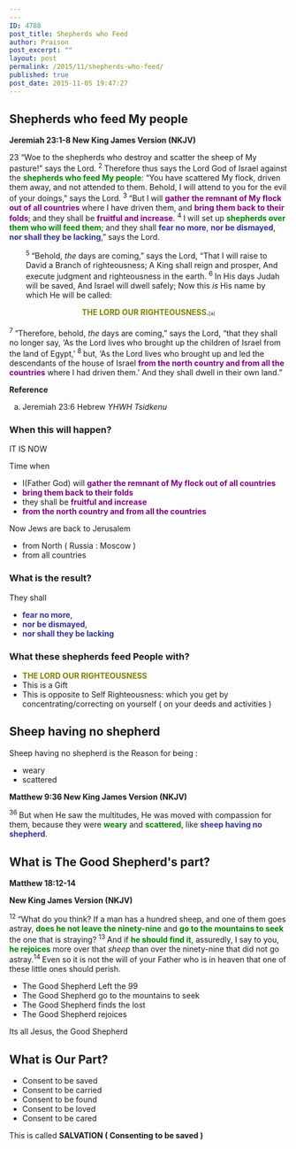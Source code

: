 ```yaml
---
---
ID: 4788
post_title: Shepherds who Feed
author: Praison
post_excerpt: ""
layout: post
permalink: /2015/11/shepherds-who-feed/
published: true
post_date: 2015-11-05 19:47:27
---
```

<h2><strong>Shepherds who feed My people</strong></h2>
<strong><span class="passage-display-bcv">Jeremiah 23:1-8
</span><span class="passage-display-version">New King James Version (NKJV)</span></strong>
<p class="chapter-2"><span class="text Jer-23-1"><span class="chapternum">23 </span>“Woe to the shepherds who destroy and scatter the sheep of My pasture!” says the <span class="small-caps">Lord</span>. </span><span id="en-NKJV-19487" class="text Jer-23-2"><sup class="versenum">2 </sup>Therefore thus says the <span class="small-caps">Lord</span> God of Israel against the <span style="color: #008000;"><strong>shepherds who feed My people</strong></span>: “You have scattered My flock, driven them away, and not attended to them. Behold, I will attend to you for the evil of your doings,” says the <span class="small-caps">Lord</span>. </span><span id="en-NKJV-19488" class="text Jer-23-3"><sup class="versenum">3 </sup>“But I will <span style="color: #800080;"><strong>gather the remnant of My flock out of all countries</strong></span> where I have driven them, and <span style="color: #800080;"><strong>bring them back to their folds</strong></span>; and they shall be <span style="color: #800080;"><strong>fruitful and increase</strong></span>. </span><span id="en-NKJV-19489" class="text Jer-23-4"><sup class="versenum">4 </sup>I will set up <span style="color: #008000;"><strong>shepherds over them who will feed them</strong></span>; and they shall <span style="color: #333399;"><strong>fear no more</strong></span>, <span style="color: #333399;"><strong>nor be dismayed</strong></span>, <span style="color: #333399;"><strong>nor shall they be lacking</strong></span>,” says the <span class="small-caps">Lord</span>.</span></p>

<div class="poetry top-1">
<p class="line" style="padding-left: 30px;"><span id="en-NKJV-19490" class="text Jer-23-5"><sup class="versenum">5 </sup>“Behold, <i>the</i> days are coming,” says the <span class="small-caps">Lord</span>,</span>
<span class="text Jer-23-5">“That I will raise to David a Branch of righteousness;</span>
<span class="text Jer-23-5">A King shall reign and prosper,</span>
<span class="text Jer-23-5">And execute judgment and righteousness in the earth.</span>
<span id="en-NKJV-19491" class="text Jer-23-6"><sup class="versenum">6 </sup>In His days Judah will be saved,</span>
<span class="text Jer-23-6">And Israel will dwell safely;</span>
<span class="text Jer-23-6">Now this <i>is</i> His name by which He will be called:</span></p>

</div>
<p class="center top-1" style="text-align: center;"><span class="text Jer-23-6"><span style="color: #808000;"><strong>THE LORD OUR RIGHTEOUSNESS</strong></span>.<sup class="footnote" style="box-sizing: border-box; font-size: 0.625em; line-height: 22px; position: relative; vertical-align: top; top: 0px;" data-fn="#fen-NKJV-19491a" data-link="[&lt;a href=&quot;#fen-NKJV-19491a&quot; title=&quot;See footnote a&quot;&gt;a&lt;/a&gt;]">[a]</sup></span></p>
<p class="top-1"><span id="en-NKJV-19492" class="text Jer-23-7"><sup class="versenum">7 </sup>“Therefore, behold, <i>the</i> days are coming,” says the <span class="small-caps">Lord</span>, “that they shall no longer say, ‘As the <span class="small-caps">Lord</span> lives who brought up the children of Israel from the land of Egypt,’ </span><span id="en-NKJV-19493" class="text Jer-23-8"><sup class="versenum">8 </sup>but, ‘As the <span class="small-caps">Lord</span> lives who brought up and led the descendants of the house of Israel <span style="color: #800080;"><strong>from the north country and from all the countries</strong> </span>where I had driven them.’ And they shall dwell in their own land.”</span></p>
<strong>Reference</strong>
<ol type="a">
	<li id="fen-NKJV-19491a">Jeremiah 23:6 <span class="footnote-text">Hebrew <i>YHWH Tsidkenu</i></span></li>
</ol>
<h3><strong>When this will happen?</strong></h3>
IT IS NOW

Time when
<ul>
	<li>I(Father God) will <span style="color: #800080;"><strong>gather the remnant of My flock out of all countries</strong></span></li>
	<li><span style="color: #800080;"><strong>bring them back to their folds</strong></span></li>
	<li>they shall be <span style="color: #800080;"><strong>fruitful and increase</strong></span></li>
	<li><span style="color: #800080;"><strong>from the north country and from all the countries</strong> </span></li>
</ul>
Now Jews are back to Jerusalem
<ul>
	<li>from North ( Russia : Moscow )</li>
	<li>from all countries</li>
</ul>
<h3><strong>What is the result?</strong></h3>
They shall
<ul>
	<li><span style="color: #333399;"><strong>fear no more</strong></span>,</li>
	<li><span style="color: #333399;"><strong>nor be dismayed</strong></span>,</li>
	<li><span style="color: #333399;"><strong>nor shall they be lacking</strong></span></li>
</ul>
<h3><strong>What these shepherds feed People with?</strong></h3>
<ul>
	<li><span style="color: #808000;"><strong>THE LORD OUR RIGHTEOUSNESS</strong></span></li>
	<li>This is a Gift</li>
	<li>This is opposite to Self Righteousness: which you get by concentrating/correcting on yourself ( on your deeds and activities )</li>
</ul>
<h2><strong>Sheep having no shepherd</strong></h2>
Sheep having no shepherd is the Reason for being :
<ul>
	<li>weary</li>
	<li>scattered</li>
</ul>
<strong><span class="passage-display-bcv">Matthew 9:36
</span><span class="passage-display-version">New King James Version (NKJV)</span></strong>

<span id="en-NKJV-23416" class="text Matt-9-36"><sup class="versenum">36 </sup>But when He saw the multitudes, He was moved with compassion for them, because they were <span style="color: #008000;"><strong>weary</strong></span> and <span style="color: #008000;"><strong>scattered</strong></span>, like <span style="color: #333399;"><strong>sheep having no shepherd</strong></span>.</span>
<h2><strong>What is The Good Shepherd's part?</strong></h2>
<strong><span class="passage-display-bcv">Matthew 18:12-14</span></strong>

<strong><span class="passage-display-version">New King James Version (NKJV)</span></strong>

<span id="en-NKJV-23740" class="text Matt-18-12"><sup class="versenum">12 </sup><span class="woj">“What do you think? If a man has a hundred sheep, and one of them goes astray, <span style="color: #008000;"><strong>does he not leave the ninety-nine</strong></span> and <span style="color: #008000;"><strong>go to the mountains to seek</strong></span> the one that is straying?</span> </span><span id="en-NKJV-23741" class="text Matt-18-13"><sup class="versenum">13 </sup><span class="woj">And if <span style="color: #008000;"><strong>he should find it</strong></span>, assuredly, I say to you, <span style="color: #008000;"><strong>he rejoices</strong></span> more over that <i>sheep</i> than over the ninety-nine that did not go astray.</span></span><span id="en-NKJV-23742" class="text Matt-18-14"><sup class="versenum">14 </sup><span class="woj">Even so it is not the will of your Father who is in heaven that one of these little ones should perish.</span></span>
<ul>
	<li>The Good Shepherd Left the 99</li>
	<li>The Good Shepherd go to the mountains to seek</li>
	<li>The Good Shepherd finds the lost</li>
	<li>The Good Shepherd rejoices</li>
</ul>
Its all Jesus, the Good Shepherd
<h2><strong>What is Our Part?</strong></h2>
<ul>
	<li>Consent to be saved</li>
	<li>Consent to be carried</li>
	<li>Consent to be found</li>
	<li>Consent to be loved</li>
	<li>Consent to be cared</li>
</ul>
This is called <strong>SALVATION ( Consenting to be saved )</strong>
